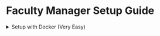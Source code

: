 #  Faculty Manager Setup Guide

<details>
  <summary>Setup with Docker (Very Easy)</summary>
  - Create a `.env` file in the project root & Fill it like the provided `.env.example`
  - Create a `docker-compose.yml` file and fill it like the following
  ```yml
  version: "3"
services:
    bot:
        container_name: faculty_manager
        build: .
        volumes:
          - './config.json:/config.json:ro'
          - './images:/images'
          - './migrations:/migrations'
        environment:
            DISCORD_TOKEN: "${DISCORD_TOKEN}"
            DATABASE_URL: "postgres://${POSTGRES_USER}:${POSTGRES_PASSWORD}@database:5432/${POSTGRES_DB}"
            PREFIX: "${PREFIX}"
            MAILUSER: "${MAILUSER}"
            MAILPW: "${MAILPW}"
            SMTP_SERVER: "${SMTP_SERVER}"
            SMTP_PORT: "${SMTP_PORT}"
            RUST_LOG: "${RUST_LOG}"
        depends_on: [database]
        networks:
            - bot
    database:
        container_name: database
        image: postgres:13
        ports: [5432:5432]
        environment: 
            POSTGRES_USER: ${POSTGRES_USER}
            POSTGRES_PASSWORD: ${POSTGRES_PASSWORD}
        volumes:
          - ./migrations/faculty_manager.sql:/docker-entrypoint-initdb.d/init.sql
        networks:
            - bot
    
networks: 
    bot: {}
  ```
</details>